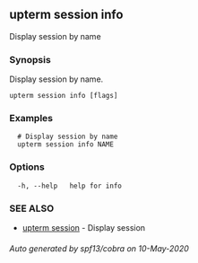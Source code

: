 ## upterm session info

Display session by name

### Synopsis

Display session by name.

```
upterm session info [flags]
```

### Examples

```
  # Display session by name
  upterm session info NAME
```

### Options

```
  -h, --help   help for info
```

### SEE ALSO

* [upterm session](upterm_session.md)	 - Display session

###### Auto generated by spf13/cobra on 10-May-2020
